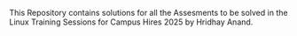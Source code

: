 This Repository contains solutions for all the Assesments to be solved in the Linux Training Sessions for Campus Hires 2025 by Hridhay Anand.
